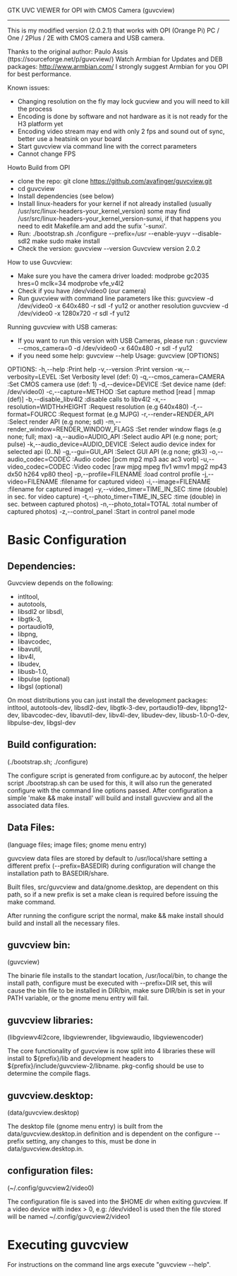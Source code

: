 GTK UVC VIEWER for OPI with CMOS Camera (guvcview)
***************************************************

This is my modified version (2.0.2.1) that works with OPI (Orange Pi) PC / One / 2Plus / 2E
with CMOS camera and USB camera.

Thanks to the original author: Paulo Assis (ttps://sourceforge.net/p/guvcview/)
Watch Armbian for Updates and DEB packages: http://www.armbian.com/
I strongly suggest Armbian for you OPI for best performance.


Known issues:
 * Changing resolution on the fly may lock gucview and you will need to kill the process
 * Encoding is done by software and not hardware as it is not ready for the H3 platform yet
 * Encoding video stream may end with only 2 fps and sound out of sync, better use a heatsink on your board
 * Start guvcview via command line with the correct parameters
 * Cannot change FPS
 
Howto Build from OPI
 * clone the repo: git clone https://github.com/avafinger/guvcview.git
 * cd guvcview
 * Install dependencies (see below)
 * Install linux-headers for your kernel if not already installed (usually /usr/src/linux-headers-your_kernel_version)
 some may find /usr/src/linux-headers-your_kernel_version-sunxi, if that happens you need to edit Makefile.am and add the sufix '-sunxi'.
 * Run:
./bootstrap.sh 
./configure --prefix=/usr --enable-yuyv --disable-sdl2
make
sudo make install
 * Check the version:
guvcview --version 
Guvcview version 2.0.2

How to use Guvcview:
 * Make sure you have the camera driver loaded:
modprobe gc2035 hres=0 mclk=34
modprobe vfe_v4l2
 * Check if you have /dev/video0 (our camera)
 * Run guvcview with command line parameters like this:
guvcview -d /dev/video0 -x 640x480 -r sdl -f yu12
or another resolution
guvcview -d /dev/video0 -x 1280x720 -r sdl -f yu12

Running guvcview with USB cameras:
 * If you want to run this version with USB Cameras, please run :
guvcview --cmos_camera=0 -d /dev/video0 -x 640x480 -r sdl -f yu12
 * if you need some help:
guvcview --help 
Usage:
   guvcview [OPTIONS]

OPTIONS:
-h,--help                             	:Print help
-v,--version                          	:Print version
-w,--verbosity=LEVEL                  	:Set Verbosity level (def: 0)
-q,--cmos_camera=CAMERA               	:Set CMOS camera use (def: 1)
-d,--device=DEVICE                    	:Set device name (def: /dev/video0)
-c,--capture=METHOD                   	:Set capture method [read | mmap (def)]
-b,--disable_libv4l2                  	:disable calls to libv4l2
-x,--resolution=WIDTHxHEIGHT          	:Request resolution (e.g 640x480)
-f,--format=FOURCC                    	:Request format (e.g MJPG)
-r,--render=RENDER_API                	:Select render API (e.g none; sdl)
-m,--render_window=RENDER_WINDOW_FLAGS	:Set render window flags (e.g none; full; max)
-a,--audio=AUDIO_API                  	:Select audio API (e.g none; port; pulse)
-k,--audio_device=AUDIO_DEVICE        	:Select audio device index for selected api (0..N)
-g,--gui=GUI_API                      	:Select GUI API (e.g none; gtk3)
-o,--audio_codec=CODEC                	:Audio codec [pcm mp2 mp3 aac ac3 vorb]
-u,--video_codec=CODEC                	:Video codec [raw mjpg mpeg flv1 wmv1 mpg2 mp43 dx50 h264 vp80 theo]
-p,--profile=FILENAME                 	:load control profile
-j,--video=FILENAME                   	:filename for captured video)
-i,--image=FILENAME                   	:filename for captured image)
-y,--video_timer=TIME_IN_SEC          	:time (double) in sec. for video capture)
-t,--photo_timer=TIME_IN_SEC          	:time (double) in sec. between captured photos)
-n,--photo_total=TOTAL                	:total number of captured photos)
-z,--control_panel                    	:Start in control panel mode


Basic Configuration
===================
Dependencies:
-------------

Guvcview depends on the following:
 - intltool,
 - autotools, 
 - libsdl2 or libsdl, 
 - libgtk-3, 
 - portaudio19, 
 - libpng, 
 - libavcodec, 
 - libavutil, 
 - libv4l, 
 - libudev,
 - libusb-1.0,
 - libpulse (optional)
 - libgsl (optional)

On most distributions you can just install the development 
packages:
 intltool, autotools-dev, libsdl2-dev, libgtk-3-dev, 
 portaudio19-dev, libpng12-dev, libavcodec-dev, libavutil-dev,
 libv4l-dev, libudev-dev, libusb-1.0-0-dev, libpulse-dev, libgsl-dev

Build configuration:
--------------------
(./bootstrap.sh; ./configure)

The configure script is generated from configure.ac by autoconf,
the helper script ./bootstrap.sh can be used for this, it will also
run the generated configure with the command line options passed.
After configuration a simple 'make && make install' will build and
install guvcview and all the associated data files.

Data Files:
------------
(language files; image files; gnome menu entry)

guvcview data files are stored by default to /usr/local/share
setting a different prefix (--prefix=BASEDIR) during configuration
will change the installation path to BASEDIR/share.

Built files, src/guvcview and data/gnome.desktop, are dependent 
on this path, so if a new prefix is set a make clean is required 
before issuing the make command. 

After running the configure script the normal, make && make install 
should build and install all the necessary files.    
    
 
guvcview bin:
-------------
(guvcview)

The binarie file installs to the standart location,
/usr/local/bin, to change the install path, configure
must be executed with --prefix=DIR set, this will cause
the bin file to be installed in DIR/bin, make sure 
DIR/bin is set in your PATH variable, or the gnome 
menu entry will fail.

guvcview libraries:
-------------------
(libgviewv4l2core, libgviewrender, libgviewaudio, libgviewencoder)

The core functionality of guvcview is now split into 4 libraries
these will install to ${prefix}/lib and development headers to
${prefix}/include/guvcview-2/libname. 
pkg-config should be use to determine the compile flags.


guvcview.desktop:
-----------------

(data/guvcview.desktop)

The desktop file (gnome menu entry) is built from the
data/guvcview.desktop.in definition and is dependent on the 
configure --prefix setting, any changes to this, must 
be done in data/guvcview.desktop.in.

configuration files:
--------------------
(~/.config/guvcview2/video0)

The configuration file is saved into the $HOME dir when 
exiting guvcview. If a video device with index > 0,
e.g: /dev/video1 is used then the file stored will be
named ~/.config/guvcview2/video1

Executing guvcview
================== 

For instructions on the command line args 
execute "guvcview --help".
